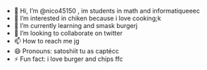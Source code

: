 - 👋 Hi, I’m @nico45150 , im students in math and informatiqueeec
- 👀 I’m interested in chiken because i love cooking;k
- 🌱 I’m currently learning and smask burgerj
- 💞️ I’m looking to collaborate on twitter 
- 📫 How to reach me jg
- 😄 Pronouns: satoshiit tu as captécc
- ⚡ Fun fact: i love burger and chips
ffc
<!---
nico45150/nico45150 is a ✨ special ✨ repository because its `README.md` (this file) appears on your GitHub profile.
You can click the Preview link to take a look at your changes.
--->
